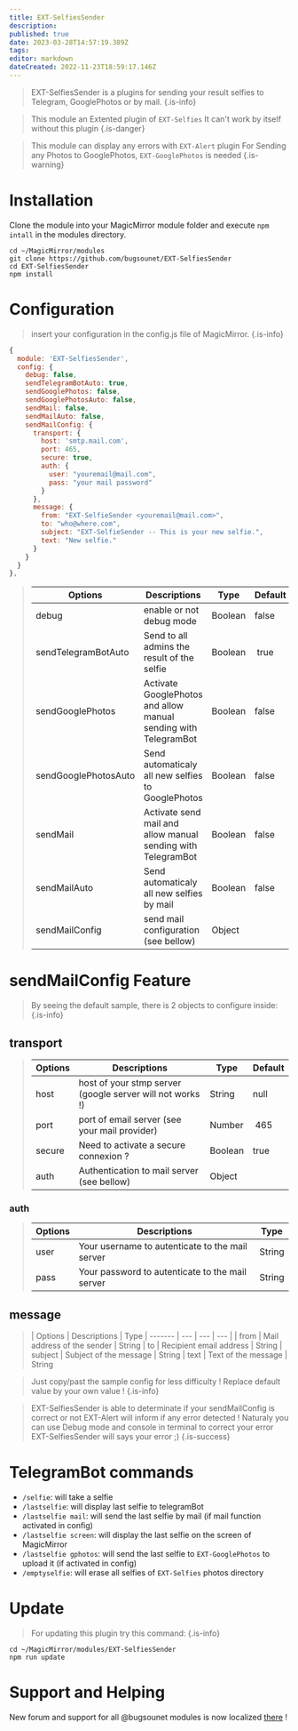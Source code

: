 ```yaml
---
title: EXT-SelfiesSender
description: 
published: true
date: 2023-03-28T14:57:19.389Z
tags: 
editor: markdown
dateCreated: 2022-11-23T18:59:17.146Z
---
```


> EXT-SelfiesSender is a plugins for sending your result selfies to Telegram, GooglePhotos or by mail.
{.is-info}

> This module an Extented plugin of `EXT-Selfies`
> It can't work by itself without this plugin
{.is-danger}

> This module can display any errors with `EXT-Alert` plugin
> For Sending any Photos to GooglePhotos, `EXT-GooglePhotos` is needed
{.is-warning}


# Installation

Clone the module into your MagicMirror module folder and execute `npm intall` in the modules directory.
```
cd ~/MagicMirror/modules
git clone https://github.com/bugsounet/EXT-SelfiesSender
cd EXT-SelfiesSender
npm install
```

# Configuration
> insert your configuration in the config.js file of MagicMirror.
{.is-info}

```js
{
  module: 'EXT-SelfiesSender',
  config: {
    debug: false,
    sendTelegramBotAuto: true,
    sendGooglePhotos: false,
    sendGooglePhotosAuto: false,
    sendMail: false,
    sendMailAuto: false,
    sendMailConfig: {
      transport: {
        host: 'smtp.mail.com',
        port: 465,
        secure: true,
        auth: {
          user: "youremail@mail.com",
          pass: "your mail password"
        }
      },
      message: {
        from: "EXT-SelfieSender <youremail@mail.com>",
        to: "who@where.com",
        subject: "EXT-SelfieSender -- This is your new selfie.",
        text: "New selfie."
      }
    }
  }
},
```

> | Options  | Descriptions | Type | Default |
> | ------- | --- | --- | --- |
> | debug | enable or not debug mode | Boolean | false |
> | sendTelegramBotAuto | Send to all admins the result of the selfie | Boolean | true |
> | sendGooglePhotos | Activate GooglePhotos and allow manual sending with TelegramBot | Boolean | false
> | sendGooglePhotosAuto | Send automaticaly all new selfies to GooglePhotos | Boolean | false
> | sendMail | Activate send mail and allow manual sending with TelegramBot | Boolean | false
> | sendMailAuto | Send automaticaly all new selfies by mail | Boolean | false
> | sendMailConfig | send mail configuration (see bellow) | Object |  |

# sendMailConfig Feature
> By seeing the default sample, there is 2 objects to configure inside:
{.is-info}

## transport
> | Options  | Descriptions | Type | Default |
> | ------- | --- | --- | --- |
> | host | host of your stmp server (google server will not works !) | String | null
> | port | port of email server (see your mail provider) | Number | 465 |
> | secure | Need to activate a secure connexion ? | Boolean | true
> | auth | Authentication to mail server (see bellow) | Object |  |

### auth
> | Options | Descriptions | Type
> | --- | --- | --- |
> | user | Your username to autenticate to the mail server | String
> | pass | Your password to autenticate to the mail server | String

## message
> | Options  | Descriptions | Type
> | ------- | --- | --- | --- |
> | from | Mail address of the sender | String
> | to | Recipient email address | String
> | subject | Subject of the message | String
> | text | Text of the message | String


> Just copy/past the sample config for less difficulty !
> Replace default value by your own value !
{.is-info}

> EXT-SelfiesSender is able to determinate if your sendMailConfig is correct or not
> EXT-Alert will inform if any error detected !
> Naturaly you can use Debug mode and console in terminal to correct your error
> EXT-SelfiesSender will says your error ;)
{.is-success}


# TelegramBot commands

 * `/selfie`: will take a selfie
 * `/lastselfie`: will display last selfie to telegramBot
 * `/lastselfie mail`: will send the last selfie by mail (if mail function activated in config) 
 * `/lastselfie screen`: will display the last selfie on the screen of MagicMirror
 * `/lastselfie gphotos`: will send the last selfie to `EXT-GooglePhotos` to upload it (if activated in config)
 * `/emptyselfie`: will erase all selfies of `EXT-Selfies` photos directory

# Update
> For updating this plugin try this command:
{.is-info}

```
cd ~/MagicMirror/modules/EXT-SelfiesSender
npm run update
```

# Support and Helping
New forum and support for all @bugsounet modules is now localized [there](https://forum.bugsounet.fr) !